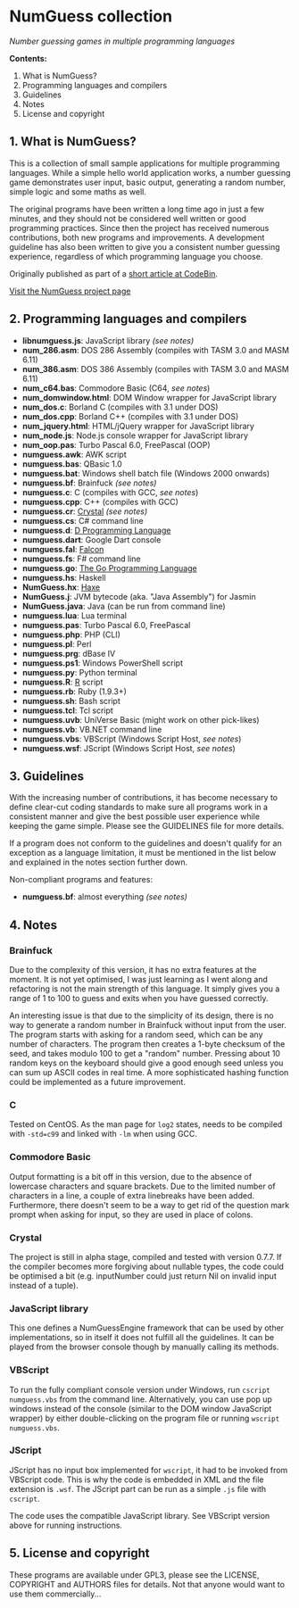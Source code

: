 # NumGuess collection
*Number guessing games in multiple programming languages*

**Contents:**

1. What is NumGuess?
2. Programming languages and compilers
3. Guidelines
4. Notes
5. License and copyright

## 1. What is NumGuess?

This is a collection of small sample applications for multiple programming languages. While a simple hello world application works, a number guessing game demonstrates user input, basic output, generating a random number, simple logic and some maths as well.

The original programs have been written a long time ago in just a few minutes, and they should not be considered well written or good programming practices. Since then the project has received numerous contributions, both new programs and improvements. A development guideline has also been written to give you a consistent number guessing experience, regardless of which programming language you choose.

Originally published as part of a [short article at CodeBin](http://codebin.co.uk/blog/number-guessing-hello-world-games/).

[Visit the NumGuess project page](http://codebin.co.uk/projects/numguess/)

## 2. Programming languages and compilers

- **libnumguess.js**: JavaScript library *(see notes)*
- **num_286.asm**: DOS 286 Assembly (compiles with TASM 3.0 and MASM 6.11)
- **num_386.asm**: DOS 386 Assembly (compiles with TASM 3.0 and MASM 6.11)
- **num_c64.bas**: Commodore Basic (C64, *see notes*)
- **num_domwindow.html**: DOM Window wrapper for JavaScript library
- **num_dos.c**: Borland C (compiles with 3.1 under DOS)
- **num_dos.cpp**: Borland C++ (compiles with 3.1 under DOS)
- **num_jquery.html**: HTML/jQuery wrapper for JavaScript library
- **num_node.js**: Node.js console wrapper for JavaScript library
- **num_oop.pas**: Turbo Pascal 6.0, FreePascal (OOP)
- **numguess.awk**: AWK script
- **numguess.bas**: QBasic 1.0
- **numguess.bat**: Windows shell batch file (Windows 2000 onwards)
- **numguess.bf**: Brainfuck *(see notes)*
- **numguess.c**: C (compiles with GCC, *see notes*)
- **numguess.cpp**: C++ (compiles with GCC)
- **numguess.cr**: [Crystal](http://crystal-lang.org/) *(see notes)*
- **numguess.cs**: C# command line
- **numguess.d**: [D Programming Language](http://dlang.org)
- **numguess.dart**: Google Dart console
- **numguess.fal**: [Falcon](http://falconpl.org)
- **numguess.fs**: F# command line
- **numguess.go**: [The Go Programming Language](http://golang.org)
- **numguess.hs**: Haskell
- **NumGuess.hx**: [Haxe](http://haxe.org/)
- **NumGuess.j**: JVM bytecode (aka. "Java Assembly") for Jasmin
- **NumGuess.java**: Java (can be run from command line)
- **numguess.lua**: Lua terminal
- **numguess.pas**: Turbo Pascal 6.0, FreePascal
- **numguess.php**: PHP (CLI)
- **numguess.pl**: Perl
- **numguess.prg**: dBase IV
- **numguess.ps1**: Windows PowerShell script
- **numguess.py**: Python terminal
- **numguess.R**: [R](http://r-project.org) script
- **numguess.rb**: Ruby (1.9.3+)
- **numguess.sh**: Bash script
- **numguess.tcl**: Tcl script
- **numguess.uvb**: UniVerse Basic (might work on other pick-likes)
- **numguess.vb**: VB.NET command line
- **numguess.vbs**: VBScript (Windows Script Host, *see notes*)
- **numguess.wsf**: JScript (Windows Script Host, *see notes*)

## 3. Guidelines

With the increasing number of contributions, it has become necessary to define clear-cut coding standards to make sure all programs work in a consistent manner and give the best possible user experience while keeping the game simple. Please see the GUIDELINES file for more details.

If a program does not conform to the guidelines and doesn't qualify for an exception as a language limitation, it must be mentioned in the list below and explained in the notes section further down.

Non-compliant programs and features:

- **numguess.bf**: almost everything *(see notes)*

## 4. Notes

### Brainfuck

Due to the complexity of this version, it has no extra features at the moment. It is not yet optimised, I was just learning as I went along and refactoring is not the main strength of this language. It simply gives you a range of 1 to 100 to guess and exits when you have guessed correctly.

An interesting issue is that due to the simplicity of its design, there is no way to generate a random number in Brainfuck without input from the user. The program starts with asking for a random seed, which can be any number of characters. The program then creates a 1-byte checksum of the seed, and takes modulo 100 to get a "random" number. Pressing about 10 random keys on the keyboard should give a good enough seed unless you can sum up ASCII codes in real time. A more sophisticated hashing function could be implemented as a future improvement.

### C

Tested on CentOS. As the man page for ```log2``` states, needs to be compiled with ```-std=c99``` and linked with ```-lm``` when using GCC.

### Commodore Basic

Output formatting is a bit off in this version, due to the absence of lowercase characters and square brackets. Due to the limited number of characters in a line, a couple of extra linebreaks have been added. Furthermore, there doesn't seem to be a way to get rid of the question mark prompt when asking for input, so they are used in place of colons.

### Crystal

The project is still in alpha stage, compiled and tested with version 0.7.7. If the compiler becomes more forgiving about nullable types, the code could be optimised a bit (e.g. inputNumber could just return Nil on invalid input instead of a tuple).

### JavaScript library

This one defines a NumGuessEngine framework that can be used by other implementations, so in itself it does not fulfill all the guidelines. It can be played from the browser console though by manually calling its methods.

### VBScript

To run the fully compliant console version under Windows, run ```cscript numguess.vbs``` from the command line. Alternatively, you can use pop up windows instead of the console (similar to the DOM window JavaScript wrapper) by either double-clicking on the program file or running ```wscript numguess.vbs```.

### JScript

JScript has no input box implemented for ```wscript```, it had to be invoked from VBScript code. This is why the code is embedded in XML and the file extension is ```.wsf```. The JScript part can be run as a simple ```.js``` file with ```cscript```.

The code uses the compatible JavaScript library. See VBScript version above for running instructions.

## 5. License and copyright

These programs are available under GPL3, please see the LICENSE, COPYRIGHT and AUTHORS files for details. Not that anyone would want to use them commercially...

